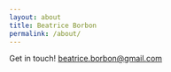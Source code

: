 ```yaml
---
layout: about
title: Beatrice Borbon
permalink: /about/
---
```


Get in touch! beatrice.borbon@gmail.com

